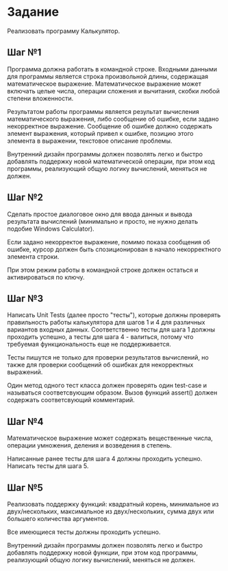 # Задание 

Реализовать программу Калькулятор. 

## Шаг №1

Программа должна работать в командной строке. Входными данными для программы является строка произвольной длины, содержащая математическое выражение. Математическое выражение может включать целые числа, операции сложения и вычитания, скобки любой степени вложенности.

Результатом работы программы является результат вычисления математического выражения, либо сообщение об ошибке, если задано некорректное выражение. Сообщение об ошибке должно содержать элемент выражения, который привел к ошибке, позицию этого элемента в выражении, текстовое описание проблемы.

Внутренний дизайн программы должен позволять легко и быстро добавлять поддержку новой математической операции, при этом код программы, реализующий общую логику вычислений, меняться не должен.

## Шаг №2

Сделать простое диалоговое окно для ввода данных и вывода результата вычислений (минимально и просто, не нужно делать подобие Windows Calculator).

Если задано некорректое выражение, помимо показа сообщения об ошибке, курсор должен быть спозиционирован в начало некорректного элемента строки.

При этом режим работы в командной строке должен остаться и активироваться по ключу.

## Шаг №3

Написать Unit Tests (далее просто "тесты"), которые должны проверять правильность работы калькулятора для шагов 1 и 4 для различных вариантов входных данных. Соответственно тесты для шага 1 должны проходить успешно, а тесты для шага 4 - валиться, потому что требуемая функциональность еще не поддерживается.

Тесты пишутся не только для проверки результатов вычислений, но также для проверки сообщений об ошибках для некорректных выражений.

Один метод одного тест класса должен проверять один test-case и называться соответсвующим образом. Вызов функций assert() должен содержать соответсвующий комментарий.

## Шаг №4

Математическое выражение может содержать вещественные числа, операции умножения, деления и возведения в степень.

Написанные ранее тесты для шага 4 должны проходить успешно. Написать тесты для шага 5.

## Шаг №5

Реализовать поддержку функций: квадратный корень, минимальное из двух/нескольких, максимальное из двух/нескольких, сумма двух или большего количества аргументов.

Все имеющиеся тесты должны проходить успешно.

Внутренний дизайн программы должен позволять легко и быстро добавлять поддержку новой функции, при этом код программы, реализующий общую логику вычислений, меняться не должен.

